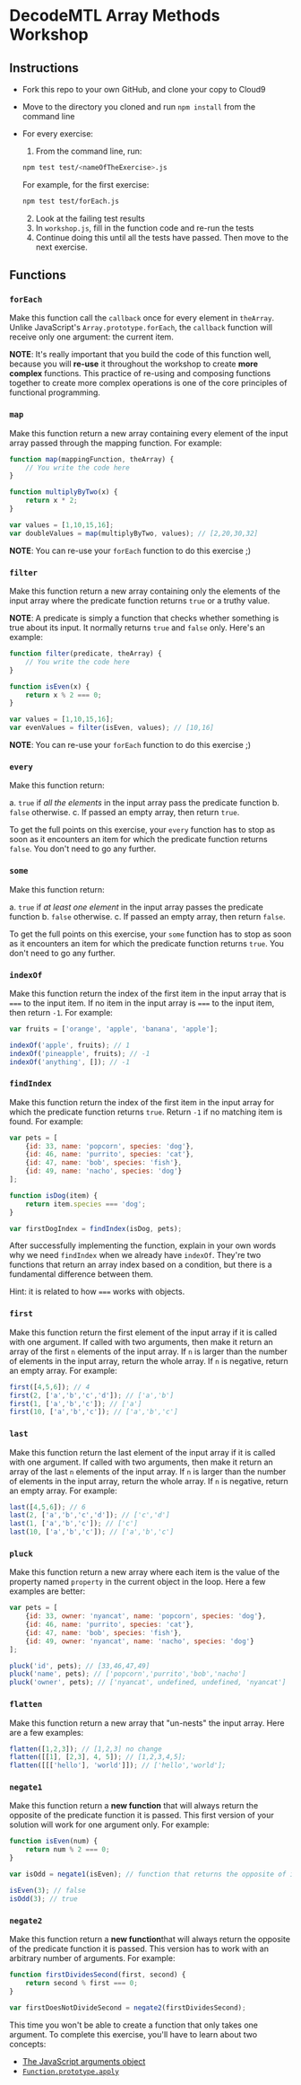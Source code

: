 # DecodeMTL Array Methods Workshop

## Instructions

* Fork this repo to your own GitHub, and clone your copy to Cloud9
* Move to the directory you cloned and run `npm install` from the command line
* For every exercise:
  1. From the command line, run:
  
  ```sh
  npm test test/<nameOfTheExercise>.js
  ```
  
  For example, for the first exercise:
  
  ```sh
  npm test test/forEach.js
  ```
  2. Look at the failing test results
  3. In `workshop.js`, fill in the function code and re-run the tests
  4. Continue doing this until all the tests have passed. Then move to the next exercise.

## Functions

### `forEach`
Make this function call the `callback` once for every element in `theArray`. Unlike JavaScript's `Array.prototype.forEach`, the `callback` function will receive only one argument: the current item.

**NOTE**: It's really important that you build the code of this function well, because you will **re-use** it throughout the workshop to create **more complex** functions. This practice of re-using and composing functions together to create more complex operations is one of the core principles of functional programming.

### `map`
Make this function return a new array containing every element of the input array passed through the mapping function. For example:

```js
function map(mappingFunction, theArray) {
    // You write the code here
}

function multiplyByTwo(x) {
    return x * 2;
}

var values = [1,10,15,16];
var doubleValues = map(multiplyByTwo, values); // [2,20,30,32]
```

**NOTE**: You can re-use your `forEach` function to do this exercise ;)

### `filter`
Make this function return a new array containing only the elements of the input array where the predicate function returns `true` or a truthy value.

**NOTE**: A predicate is simply a function that checks whether something is true about its input. It normally returns `true` and `false` only. Here's an example:

```js
function filter(predicate, theArray) {
    // You write the code here
}

function isEven(x) {
    return x % 2 === 0;
}

var values = [1,10,15,16];
var evenValues = filter(isEven, values); // [10,16]
```

**NOTE**: You can re-use your `forEach` function to do this exercise ;)

### `every`
Make this function return:

  a. `true` if *all the elements* in the input array pass the predicate function
  b. `false` otherwise.
  c. If passed an empty array, then return `true`.
  
To get the full points on this exercise, your `every` function has to stop as soon as it encounters an item for which the predicate function returns `false`. You don't need to go any further.

### `some`
Make this function return:

  a. `true` if  *at least one element* in the input array passes the predicate function
  b. `false` otherwise.
  c. If passed an empty array, then return `false`.
  
To get the full points on this exercise, your `some` function has to stop as soon as it encounters an item for which the predicate function returns `true`. You don't need to go any further.

### `indexOf`
Make this function return the index of the first item in the input array that is `===` to the input item. If no item in the input array is `===` to the input item, then return `-1`. For example:

```js
var fruits = ['orange', 'apple', 'banana', 'apple'];

indexOf('apple', fruits); // 1
indexOf('pineapple', fruits); // -1
indexOf('anything', []); // -1
```

### `findIndex`
Make this function return the index of the first item in the input array for which the predicate function returns `true`. Return `-1` if no matching item is found. For example:

```js
var pets = [
    {id: 33, name: 'popcorn', species: 'dog'},
    {id: 46, name: 'purrito', species: 'cat'},
    {id: 47, name: 'bob', species: 'fish'},
    {id: 49, name: 'nacho', species: 'dog'}
];

function isDog(item) {
    return item.species === 'dog';
}

var firstDogIndex = findIndex(isDog, pets);
```

After successfully implementing the function, explain in your own words why we need `findIndex` when we already have `indexOf`. They're two functions that return an array index based on a condition, but there is a fundamental difference between them.

Hint: it is related to how `===` works with objects.


### `first`
Make this function return the first element of the input array if it is called with one argument. If called with two arguments, then make it return an array of the first `n` elements of the input array. If `n` is larger than the number of elements in the input array, return the whole array. If `n` is negative, return an empty array. For example:

```js
first([4,5,6]); // 4
first(2, ['a','b','c','d']); // ['a','b']
first(1, ['a','b','c']); // ['a']
first(10, ['a','b','c']); // ['a','b','c']
```

### `last`
Make this function return the last element of the input array if it is called with one argument. If called with two arguments, then make it return an array of the last `n` elements of the input array. If `n` is larger than the number of elements in the input array, return the whole array. If `n` is negative, return an empty array. For example:

```js
last([4,5,6]); // 6
last(2, ['a','b','c','d']); // ['c','d']
last(1, ['a','b','c']); // ['c']
last(10, ['a','b','c']); // ['a','b','c']
```

### `pluck`
Make this function return a new array where each item is the value of the property named `property` in the current object in the loop. Here a few examples are better:

```js
var pets = [
    {id: 33, owner: 'nyancat', name: 'popcorn', species: 'dog'},
    {id: 46, name: 'purrito', species: 'cat'},
    {id: 47, name: 'bob', species: 'fish'},
    {id: 49, owner: 'nyancat', name: 'nacho', species: 'dog'}
];

pluck('id', pets); // [33,46,47,49]
pluck('name', pets); // ['popcorn','purrito','bob','nacho']
pluck('owner', pets); // ['nyancat', undefined, undefined, 'nyancat']
```

### `flatten`
Make this function return a new array that "un-nests" the input array. Here are a few examples:

```js
flatten([1,2,3]); // [1,2,3] no change
flatten([[1], [2,3], 4, 5]); // [1,2,3,4,5];
flatten([[['hello'], 'world']]); // ['hello','world'];
```

### `negate1`
Make this function return a **new function** that will always return the opposite of the predicate function it is passed. This first version of your solution will work for one argument only. For example:

```js
function isEven(num) {
    return num % 2 === 0;
}

var isOdd = negate1(isEven); // function that returns the opposite of isEven for the same input

isEven(3); // false
isOdd(3); // true
```

### `negate2`
Make this function return a **new function**that will always return the opposite of the predicate function it is passed. This version has to work with an arbitrary number of arguments. For example:

```js
function firstDividesSecond(first, second) {
    return second % first === 0;
}

var firstDoesNotDivideSecond = negate2(firstDividesSecond);
```

This time you won't be able to create a function that only takes one argument. To complete this exercise, you'll have to learn about two concepts:

  * [The JavaScript arguments object](https://developer.mozilla.org/en-US/docs/Web/JavaScript/Reference/Functions/arguments)
  * [`Function.prototype.apply`](https://developer.mozilla.org/en-US/docs/Web/JavaScript/Reference/Global_Objects/Function/apply)